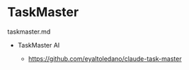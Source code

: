 # TaskMaster

taskmaster.md

*   TaskMaster AI

    *   https://github.com/eyaltoledano/claude-task-master

